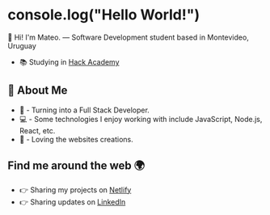 # console.log("Hello World!")

👋 Hi! I'm Mateo. — Software Development student based in Montevideo, Uruguay

- 📚 Studying in [Hack Academy](https://ha.dev/)


## 🚀 About Me
- 💪 - Turning into a Full Stack Developer.
- 💻 - Some technologies I enjoy working with include JavaScript, Node.js, React, etc.
- 🎨 - Loving the websites creations.

## Find me around the web 🌍
- 👉 Sharing my projects on [Netlify](https://app.netlify.com/teams/mateogomez1718/sites)
- 👉 Sharing updates on [LinkedIn](https://www.linkedin.com/in/mateo-g%C3%B3mez-7a40b722b/)
